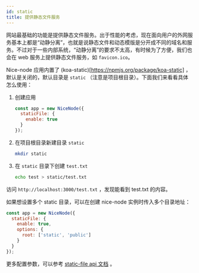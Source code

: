 ```yaml
---
id: static
title: 提供静态文件服务
---
```


网站最基础的功能是提供静态文件服务。出于性能的考虑，现在面向用户的外网服务基本上都是“动静分离”，也就是说静态文件和动态模版是分开成不同的域名和服务。不过对于一些内部系统，“动静分离”的要求不太高，有时候为了方便，我们也会在 web 服务上提供静态文件服务，如 `favicon.ico`。

Nice-node 应用内置了 (koa-static)[https://npmjs.org/package/koa-static] ，默认是关闭的，默认目录是 `static` （注意是项目根目录）。下面我们来看看具体怎么使用：

1. 创建应用
    ```js
    const app = new NiceNode({
      staticFile: {
        enable: true
      }
    });
    ```
1. 在项目根目录新建目录 `static`
    ```sh
    mkdir static
    ```
1. 在 `static` 目录下创建 `test.txt`
    ```sh
    echo test > static/test.txt
    ```
访问 `http://localhost:3000/test.txt` ，发现能看到 test.txt 的内容。

如果想设置多个 static 目录，可以在创建 nice-node 实例时传入多个目录地址：
```js
const app = new NiceNode({
  staticFile: {
    enable: true,
    options: {
      root: ['static', 'public']
    }
  }
});
```
更多配置参数，可以参考 [static-file api 文档](../api/middleware/static-file.md) 。
